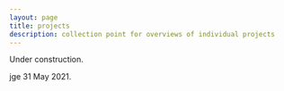 ```yaml
---
layout: page
title: projects
description: collection point for overviews of individual projects
---
```


Under construction.

<!---
Currently in preparation are writeups on ongoing theoretical and computational projects related to the internal composition of neutron stars, magnetic field generation and time-variability in plasmas, and analyses and interpretation of uniquely American socio-economic questions.
-->




jge 31 May 2021.
